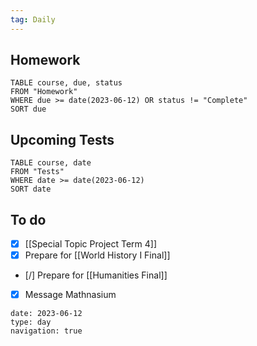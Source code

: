 ```yaml
---
tag: Daily
---
```

## Homework
```dataview
TABLE course, due, status
FROM "Homework" 
WHERE due >= date(2023-06-12) OR status != "Complete"
SORT due
```
## Upcoming Tests
```dataview
TABLE course, date
FROM "Tests" 
WHERE date >= date(2023-06-12)
SORT date
```
## To do
- [x] [[Special Topic Project Term 4]]
- [x] Prepare for [[World History I Final]]
- [/] Prepare for [[Humanities Final]]
- [x] Message Mathnasium
```gEvent
date: 2023-06-12
type: day
navigation: true
```